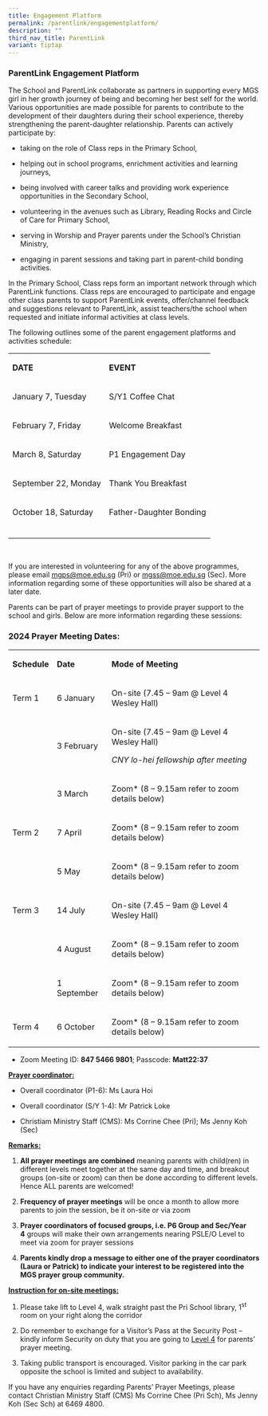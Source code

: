 ```yaml
---
title: Engagement Platform
permalink: /parentlink/engagementplatform/
description: ""
third_nav_title: ParentLink
variant: tiptap
---
```

<h3><strong>ParentLink Engagement Platform</strong></h3>
<p></p>
<p>The School and ParentLink collaborate as partners in supporting every
MGS girl in her growth journey of being and becoming her best self for
the world. Various opportunities are made possible for parents to contribute
to the development of their daughters during their school experience, thereby
strengthening the parent-daughter relationship. Parents can actively participate
by:&nbsp;</p>
<ul>
<li>
<p>taking on the role of Class reps in the Primary School,&nbsp;</p>
</li>
<li>
<p>helping out in school programs, enrichment activities and learning journeys,&nbsp;</p>
</li>
<li>
<p>being involved with career talks and providing work experience opportunities
in the Secondary School,&nbsp;</p>
</li>
<li>
<p>volunteering in the avenues such as Library, Reading Rocks and Circle
of Care for Primary School,</p>
</li>
<li>
<p>serving in Worship and Prayer parents under the School’s Christian Ministry,</p>
</li>
<li>
<p>engaging in parent sessions and taking part in parent-child bonding activities.</p>
</li>
</ul>
<p>In the Primary School, Class reps form an important network through which
ParentLink functions. Class reps are encouraged to participate and engage
other class parents to support ParentLink events, offer/channel feedback
and suggestions relevant to ParentLink, assist teachers/the school when
requested and initiate informal activities at class levels.</p>
<p>The following outlines some of the parent engagement platforms and activities
schedule:
<br>
</p>
<table style="minWidth: 50px">
<colgroup>
<col>
<col>
</colgroup>
<tbody>
<tr>
<td rowspan="1" colspan="1">
<p><strong>DATE</strong>
</p>
</td>
<td rowspan="1" colspan="1">
<p><strong>EVENT</strong>
</p>
</td>
</tr>
<tr>
<td rowspan="1" colspan="1">
<p>January 7, Tuesday</p>
</td>
<td rowspan="1" colspan="1">
<p>S/Y1 Coffee Chat</p>
</td>
</tr>
<tr>
<td rowspan="1" colspan="1">
<p>February 7, Friday</p>
</td>
<td rowspan="1" colspan="1">
<p>Welcome Breakfast</p>
</td>
</tr>
<tr>
<td rowspan="1" colspan="1">
<p>March 8, Saturday</p>
</td>
<td rowspan="1" colspan="1">
<p>P1 Engagement Day</p>
</td>
</tr>
<tr>
<td rowspan="1" colspan="1">
<p>September 22, Monday</p>
</td>
<td rowspan="1" colspan="1">
<p>Thank You Breakfast</p>
</td>
</tr>
<tr>
<td rowspan="1" colspan="1">
<p>October 18, Saturday</p>
</td>
<td rowspan="1" colspan="1">
<p>Father-Daughter Bonding</p>
</td>
</tr>
<tr>
<td rowspan="1" colspan="1">
<p></p>
</td>
<td rowspan="1" colspan="1">
<p></p>
</td>
</tr>
</tbody>
</table>
<p>
<br>
</p>
<p>If you are interested in volunteering for any of the above programmes,
please email <a href="mailto:mgps@moe.edu.sg" rel="noopener noreferrer nofollow" target="_blank"><u>mgps@moe.edu.sg</u></a> (Pri)
or <a href="mailto:mgps@moe.edu.sg" rel="noopener noreferrer nofollow" target="_blank"><u>mgss@moe.edu.sg</u></a> (Sec).
More information regarding some of these opportunities will also be shared
at a later date.&nbsp;</p>
<p></p>
<p>Parents can be part of prayer meetings to provide prayer support to the
school and girls. Below are more information regarding these sessions:&nbsp;</p>
<h3>2024 Prayer Meeting Dates:</h3>
<table style="minWidth: 75px">
<colgroup>
<col>
<col>
<col>
</colgroup>
<tbody>
<tr>
<td rowspan="1" colspan="1">
<p><strong>Schedule</strong>
</p>
</td>
<td rowspan="1" colspan="1">
<p><strong>Date</strong>
</p>
</td>
<td rowspan="1" colspan="1">
<p><strong>Mode of Meeting</strong>
</p>
</td>
</tr>
<tr>
<td rowspan="1" colspan="1">
<p>Term 1</p>
</td>
<td rowspan="1" colspan="1">
<p>6 January</p>
</td>
<td rowspan="1" colspan="1">
<p>On-site (7.45 – 9am @ Level 4 Wesley Hall)</p>
</td>
</tr>
<tr>
<td rowspan="1" colspan="1">
<p></p>
</td>
<td rowspan="1" colspan="1">
<p>3 February</p>
</td>
<td rowspan="1" colspan="1">
<p>On-site (7.45 – 9am @ Level 4 Wesley Hall)</p>
<p><em>CNY lo-hei fellowship after meeting</em>
</p>
</td>
</tr>
<tr>
<td rowspan="1" colspan="1">
<p></p>
</td>
<td rowspan="1" colspan="1">
<p>3 March</p>
</td>
<td rowspan="1" colspan="1">
<p>Zoom* (8 – 9.15am refer to zoom details below)</p>
</td>
</tr>
<tr>
<td rowspan="1" colspan="1">
<p>Term 2</p>
</td>
<td rowspan="1" colspan="1">
<p>7 April</p>
</td>
<td rowspan="1" colspan="1">
<p>Zoom* (8 – 9.15am refer to zoom details below)</p>
</td>
</tr>
<tr>
<td rowspan="1" colspan="1">
<p></p>
</td>
<td rowspan="1" colspan="1">
<p>5 May</p>
</td>
<td rowspan="1" colspan="1">
<p>Zoom* (8 – 9.15am refer to zoom details below)</p>
</td>
</tr>
<tr>
<td rowspan="1" colspan="1">
<p>Term 3</p>
</td>
<td rowspan="1" colspan="1">
<p>14 July</p>
</td>
<td rowspan="1" colspan="1">
<p>On-site (7.45 – 9am @ Level 4 Wesley Hall)</p>
</td>
</tr>
<tr>
<td rowspan="1" colspan="1">
<p></p>
</td>
<td rowspan="1" colspan="1">
<p>4 August</p>
</td>
<td rowspan="1" colspan="1">
<p>Zoom* (8 – 9.15am refer to zoom details below)</p>
</td>
</tr>
<tr>
<td rowspan="1" colspan="1">
<p></p>
</td>
<td rowspan="1" colspan="1">
<p>1 September</p>
</td>
<td rowspan="1" colspan="1">
<p>Zoom* (8 – 9.15am refer to zoom details below)</p>
</td>
</tr>
<tr>
<td rowspan="1" colspan="1">
<p>Term 4</p>
</td>
<td rowspan="1" colspan="1">
<p>6 October</p>
</td>
<td rowspan="1" colspan="1">
<p>Zoom* (8 – 9.15am refer to zoom details below)</p>
</td>
</tr>
</tbody>
</table>
<ul>
<li>
<p>Zoom Meeting ID: <strong>847 5466 9801</strong>; Passcode: <strong>Matt22:37</strong>
</p>
</li>
</ul>
<p><strong><u>Prayer coordinator:</u></strong>
</p>
<ul>
<li>
<p>Overall coordinator (P1-6): Ms Laura Hoi</p>
</li>
<li>
<p>Overall coordinator (S/Y 1-4): Mr Patrick Loke</p>
</li>
<li>
<p>Christiam Ministry Staff (CMS): Ms Corrine Chee (Pri); Ms Jenny Koh (Sec)</p>
<p></p>
</li>
</ul>
<p><strong><u>Remarks:</u></strong>
</p>
<ol data-tight="true" class="tight">
<li>
<p><strong>All prayer meetings are combined</strong>&nbsp;meaning parents
with child(ren) in different levels meet together at the same day and time,
and breakout groups (on-site or zoom) can then be done according to different
levels. Hence ALL parents are welcomed!</p>
</li>
<li>
<p><strong>Frequency of prayer meetings</strong>&nbsp;will be once a month
to allow more parents to join the session, be it on-site or via zoom</p>
</li>
<li>
<p><strong>Prayer coordinators of focused groups, i.e. P6 Group and Sec/Year 4</strong>&nbsp;groups
will make their own arrangements nearing PSLE/O Level to meet via zoom
for prayer sessions</p>
</li>
<li>
<p><strong>Parents kindly drop a message to either one of the prayer coordinators (Laura or Patrick) to indicate your interest to be registered into the MGS prayer group community.</strong>
</p>
</li>
</ol>
<p><strong><u>Instruction for on-site meetings:</u></strong>
</p>
<ol>
<li>
<p>Please take lift to Level 4, walk straight past the Pri School library,
1<sup>st</sup> room on your right along the corridor</p>
</li>
<li>
<p>Do remember to exchange for a Visitor’s Pass at the Security Post – kindly
inform Security on duty that you are going to <u>Level 4</u> for parents’
prayer meeting.&nbsp;</p>
</li>
<li>
<p>Taking public transport is encouraged. Visitor parking in the car park
opposite the school is limited and subject to availability.</p>
</li>
</ol>
<p>If you have any enquiries regarding Parents’ Prayer Meetings, please contact
Christian Ministry Staff (CMS) Ms Corrine Chee (Pri Sch), Ms Jenny Koh
(Sec Sch) at 6469 4800.</p>
<p>
<br>
</p>